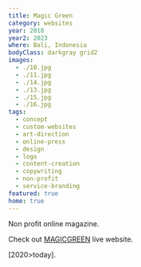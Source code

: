 ```yaml
---
title: Magic Green
category: websites
year: 2018
year2: 2023
where: Bali, Indonesia
bodyClass: darkgray grid2
images:
  - ./10.jpg
  - ./11.jpg
  - ./14.jpg
  - ./13.jpg
  - ./15.jpg
  - ./16.jpg
tags:
  - concept
  - custom-websites
  - art-direction
  - online-press
  - design
  - logo
  - content-creation
  - copywriting
  - non-profit
  - service-branding
featured: true
home: true
---
```


Non profit online magazine.

Check out [MAGICGREEN](https://magicgreen.junglestar.org?source=rokma.com) live website.

[2020>today].
